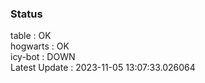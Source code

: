 ### Status


table : OK  
hogwarts : OK  
icy-bot : DOWN  
Latest Update : 2023-11-05 13:07:33.026064

